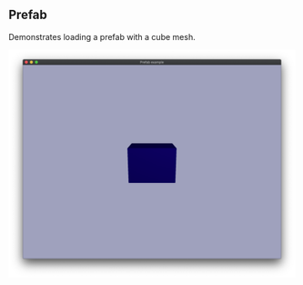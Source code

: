 ## Prefab

Demonstrates loading a prefab with a cube mesh.

![prefab example screenshot](./screenshot.png)
